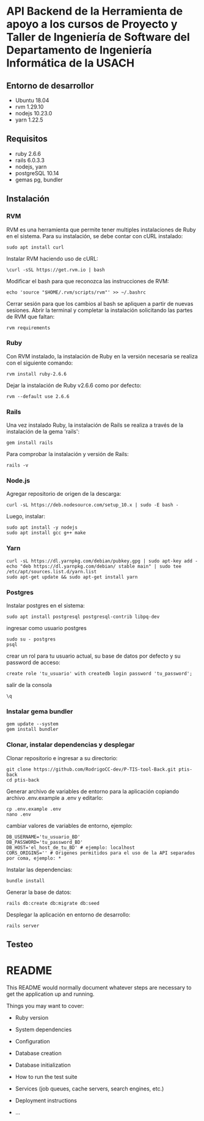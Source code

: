 # API Backend de la Herramienta de apoyo a los cursos de Proyecto y Taller de Ingeniería de Software del Departamento de Ingeniería Informática de la USACH

## Entorno de desarrollor

* Ubuntu 18.04
* rvm 1.29.10
* nodejs 10.23.0
* yarn 1.22.5

## Requisitos

* ruby 2.6.6
* rails 6.0.3.3
* nodejs, yarn
* postgreSQL 10.14
* gemas pg, bundler

## Instalación
### RVM
RVM es una herramienta que permite tener multiples instalaciones de Ruby en el sistema. Para su instalación, se debe contar con cURL instalado:
```
sudo apt install curl
```
Instalar RVM haciendo uso de cURL:
```
\curl -sSL https://get.rvm.io | bash
```
Modificar el bash para que reconozca las instrucciones de RVM:
```
echo 'source "$HOME/.rvm/scripts/rvm"' >> ~/.bashrc
```
Cerrar sesión para que los cambios al bash se apliquen a partir de nuevas sesiones.
Abrir la terminal y completar la instalación solicitando las partes de RVM que faltan:
```
rvm requirements
```
### Ruby
Con RVM instalado, la instalación de Ruby en la versión necesaria se realiza con el siguiente comando:
```
rvm install ruby-2.6.6
```
Dejar la instalación de Ruby v2.6.6 como por defecto:
```
rvm --default use 2.6.6
```
### Rails
Una vez instalado Ruby, la instalación de Rails se realiza a través de la instalación de la gema 'rails':
```
gem install rails
```
Para comprobar la instalación y versión de Rails:
```
rails -v
```
### Node.js
Agregar repositorio de origen de la descarga:
```
curl -sL https://deb.nodesource.com/setup_10.x | sudo -E bash -
```
Luego, instalar:
```
sudo apt install -y nodejs
sudo apt install gcc g++ make
```
### Yarn
```
curl -sL https://dl.yarnpkg.com/debian/pubkey.gpg | sudo apt-key add -
echo "deb https://dl.yarnpkg.com/debian/ stable main" | sudo tee /etc/apt/sources.list.d/yarn.list
sudo apt-get update && sudo apt-get install yarn
```
### Postgres
Instalar postgres en el sistema:
```
sudo apt install postgresql postgresql-contrib libpq-dev
```
ingresar como usuario postgres
```
sudo su - postgres
psql
```
crear un rol para tu usuario actual, su base de datos por defecto y su password de acceso:
```
create role 'tu_usuario' with createdb login password 'tu_password';
```
salir de la consola
```
\q
```
### Instalar gema bundler
```
gem update --system
gem install bundler
```
### Clonar, instalar dependencias y desplegar
Clonar repositorio e ingresar a su directorio:
```
git clone https://github.com/RodrigoCC-dev/P-TIS-tool-Back.git ptis-back
cd ptis-back
```
Generar archivo de variables de entorno para la aplicación copiando archivo .env.example a .env y editarlo:
```
cp .env.example .env
nano .env
```
cambiar valores de variables de entorno, ejemplo:
```
DB_USERNAME='tu_usuario_BD'
DB_PASSWORD='tu_password_BD'
DB_HOST='el_host_de_tu_BD' # ejemplo: localhost
CORS_ORIGINS='' # Origenes permitidos para el uso de la API separados por coma, ejemplo: *
```
Instalar las dependencias:
```
bundle install
```
Generar la base de datos:
```
rails db:create db:migrate db:seed
```
Desplegar la aplicación en entorno de desarrollo:
```
rails server
```

## Testeo


# README

This README would normally document whatever steps are necessary to get the
application up and running.

Things you may want to cover:

* Ruby version

* System dependencies

* Configuration

* Database creation

* Database initialization

* How to run the test suite

* Services (job queues, cache servers, search engines, etc.)

* Deployment instructions

* ...
